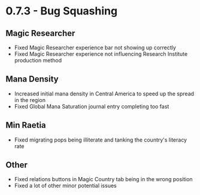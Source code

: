# 0.7.3 - Bug Squashing

## Magic Researcher
- Fixed Magic Researcher experience bar not showing up correctly
- Fixed Magic Researcher experience not influencing Research Institute production method

## Mana Density
- Increased initial mana density in Central America to speed up the spread in the region
- Fixed Global Mana Saturation journal entry completing too fast

## Min Raetia
- Fixed migrating pops being illiterate and tanking the country's literacy rate

## Other
- Fixed relations buttons in Magic Country tab being in the wrong position
- Fixed a lot of other minor potential issues